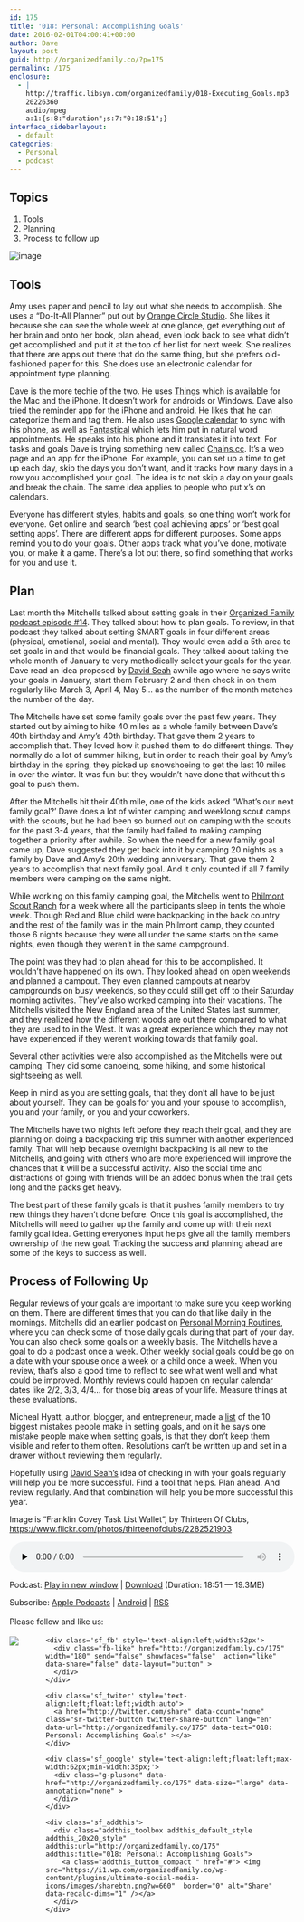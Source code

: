 ```yaml
---
id: 175
title: '018: Personal: Accomplishing Goals'
date: 2016-02-01T04:00:41+00:00
author: Dave
layout: post
guid: http://organizedfamily.co/?p=175
permalink: /175
enclosure:
  - |
    http://traffic.libsyn.com/organizedfamily/018-Executing_Goals.mp3
    20226360
    audio/mpeg
    a:1:{s:8:"duration";s:7:"0:18:51";}
interface_sidebarlayout:
  - default
categories:
  - Personal
  - podcast
---
```

## Topics

  1. Tools
  2. Planning
  3. Process to follow up

<img src="https://i2.wp.com/organizedfamily.co/wp-content/uploads/2016/01/task_lists.jpg?w=660" alt="image" data-recalc-dims="1" /> 

## Tools

Amy uses paper and pencil to lay out what she needs to accomplish. She uses a &#8220;Do-It-All Planner&#8221; put out by [Orange Circle Studio](http://www.orangecirclestudio.com/planners/do-it-all/). She likes it because she can see the whole week at one glance, get everything out of her brain and onto her book, plan ahead, even look back to see what didn&#8217;t get accomplished and put it at the top of her list for next week. She realizes that there are apps out there that do the same thing, but she prefers old-fashioned paper for this. She does use an electronic calendar for appointment type planning.

Dave is the more techie of the two. He uses [Things](https://culturedcode.com/things/) which is available for the Mac and the iPhone. It doesn&#8217;t work for androids or Windows. Dave also tried the reminder app for the iPhone and android. He likes that he can categorize them and tag them. He also uses [Google calendar](https://chrome.google.com/webstore/detail/google-calendar-by-google/gmbgaklkmjakoegficnlkhebmhkjfich?hl=en) to sync with his phone, as well as [Fantastical](https://flexibits.com/) which lets him put in natural word appointments. He speaks into his phone and it translates it into text. For tasks and goals Dave is trying something new called [Chains.cc](https://chains.cc/). It&#8217;s a web page and an app for the iPhone. For example, you can set up a time to get up each day, skip the days you don&#8217;t want, and it tracks how many days in a row you accomplished your goal. The idea is to not skip a day on your goals and break the chain. The same idea applies to people who put x&#8217;s on calendars.

Everyone has different styles, habits and goals, so one thing won&#8217;t work for everyone. Get online and search &#8216;best goal achieving apps&#8217; or &#8216;best goal setting apps&#8217;. There are different apps for different purposes. Some apps remind you to do your goals. Other apps track what you&#8217;ve done, motivate you, or make it a game. There&#8217;s a lot out there, so find something that works for you and use it.

## Plan

Last month the Mitchells talked about setting goals in their [Organized Family podcast episode #14](http://organizedfamily.co/). They talked about how to plan goals. To review, in that podcast they talked about setting SMART goals in four different areas (physical, emotional, social and mental). They would even add a 5th area to set goals in and that would be financial goals. They talked about taking the whole month of January to very methodically select your goals for the year. Dave read an idea proposed by [David Seah](http://davidseah.com/2007/02/groundhog-day-resolutions/) awhile ago where he says write your goals in January, start them February 2 and then check in on them regularly like March 3, April 4, May 5&#8230; as the number of the month matches the number of the day.

The Mitchells have set some family goals over the past few years. They started out by aiming to hike 40 miles as a whole family between Dave&#8217;s 40th birthday and Amy&#8217;s 40th birthday. That gave them 2 years to accomplish that. They loved how it pushed them to do different things. They normally do a lot of summer hiking, but in order to reach their goal by Amy&#8217;s birthday in the spring, they picked up snowshoeing to get the last 10 miles in over the winter. It was fun but they wouldn&#8217;t have done that without this goal to push them.

After the Mitchells hit their 40th mile, one of the kids asked &#8220;What&#8217;s our next family goal?&#8217; Dave does a lot of winter camping and weeklong scout camps with the scouts, but he had been so burned out on camping with the scouts for the past 3-4 years, that the family had failed to making camping together a priority after awhile. So when the need for a new family goal came up, Dave suggested they get back into it by camping 20 nights as a family by Dave and Amy&#8217;s 20th wedding anniversary. That gave them 2 years to accomplish that next family goal. And it only counted if all 7 family members were camping on the same night.

While working on this family camping goal, the Mitchells went to [Philmont Scout Ranch](http://www.scouting.org/Philmont.aspx) for a week where all the participants sleep in tents the whole week. Though Red and Blue child were backpacking in the back country and the rest of the family was in the main Philmont camp, they counted those 6 nights because they were all under the same starts on the same nights, even though they weren&#8217;t in the same campground.

The point was they had to plan ahead for this to be accomplished. It wouldn&#8217;t have happened on its own. They looked ahead on open weekends and planned a campout. They even planned campouts at nearby campgrounds on busy weekends, so they could still get off to their Saturday morning activites. They&#8217;ve also worked camping into their vacations. The Mitchells visited the New England area of the United States last summer, and they realized how the different woods are out there compared to what they are used to in the West. It was a great experience which they may not have experienced if they weren&#8217;t working towards that family goal.

Several other activities were also accomplished as the Mitchells were out camping. They did some canoeing, some hiking, and some historical sightseeing as well.

Keep in mind as you are setting goals, that they don&#8217;t all have to be just about yourself. They can be goals for you and your spouse to accomplish, you and your family, or you and your coworkers.

The Mitchells have two nights left before they reach their goal, and they are planning on doing a backpacking trip this summer with another experienced family. That will help because overnight backpacking is all new to the Mitchells, and going with others who are more experienced will improve the chances that it will be a successful activity. Also the social time and distractions of going with friends will be an added bonus when the trail gets long and the packs get heavy.

The best part of these family goals is that it pushes family members to try new things they haven&#8217;t done before. Once this goal is accomplished, the Mitchells will need to gather up the family and come up with their next family goal idea. Getting everyone&#8217;s input helps give all the family members ownership of the new goal. Tracking the success and planning ahead are some of the keys to success as well.

## Process of Following Up

Regular reviews of your goals are important to make sure you keep working on them. There are different times that you can do that like daily in the mornings. Mitchells did an earlier podcast on [Personal Morning Routines](http://organizedfamily.co/), where you can check some of those daily goals during that part of your day. You can also check some goals on a weekly basis. The Mitchells have a goal to do a podcast once a week. Other weekly social goals could be go on a date with your spouse once a week or a child once a week. When you review, that&#8217;s also a good time to reflect to see what went well and what could be improved. Monthly reviews could happen on regular calendar dates like 2/2, 3/3, 4/4&#8230; for those big areas of your life. Measure things at these evaluations.

Micheal Hyatt, author, blogger, and entrepreneur, made a [list](https://michaelhyatt.com/10-biggest-goalsetting-mistakes.html) of the 10 biggest mistakes people make in setting goals, and on it he says one mistake people make when setting goals, is that they don&#8217;t keep them visible and refer to them often. Resolutions can&#8217;t be written up and set in a drawer without reviewing them regularly.

Hopefully using [David Seah&#8217;s](http://davidseah.com/2007/02/groundhog-day-resolutions/) idea of checking in with your goals regularly will help you be more successful. Find a tool that helps. Plan ahead. And review regularly. And that combination will help you be more successful this year.

Image is &#8220;Franklin Covey Task List Wallet&#8221;, by Thirteen Of Clubs, https://www.flickr.com/photos/thirteenofclubs/2282521903

<div class="powerpress_player" id="powerpress_player_5340">
  <audio class="wp-audio-shortcode" id="audio-175-20" preload="none" style="width: 100%;" controls="controls"><source type="audio/mpeg" src="http://traffic.libsyn.com/organizedfamily/018-Executing_Goals.mp3?_=20" /><a href="http://traffic.libsyn.com/organizedfamily/018-Executing_Goals.mp3">http://traffic.libsyn.com/organizedfamily/018-Executing_Goals.mp3</a></audio>
</div>

<p class="powerpress_links powerpress_links_mp3">
  Podcast: <a href="http://traffic.libsyn.com/organizedfamily/018-Executing_Goals.mp3" class="powerpress_link_pinw" target="_blank" title="Play in new window" onclick="return powerpress_pinw('http://organizedfamily.co/?powerpress_pinw=175-podcast');" rel="nofollow">Play in new window</a> | <a href="http://traffic.libsyn.com/organizedfamily/018-Executing_Goals.mp3" class="powerpress_link_d" title="Download" rel="nofollow" download="018-Executing_Goals.mp3">Download</a> (Duration: 18:51 &#8212; 19.3MB)
</p>

<p class="powerpress_links powerpress_subscribe_links">
  Subscribe: <a href="https://itunes.apple.com/us/podcast/organized-family/id1047979605?mt=2&ls=1#episodeGuid=http%3A%2F%2Forganizedfamily.co%2F%3Fp%3D175" class="powerpress_link_subscribe powerpress_link_subscribe_itunes" title="Subscribe on Apple Podcasts" rel="nofollow">Apple Podcasts</a> | <a href="http://subscribeonandroid.com/organizedfamily.co/feed/podcast" class="powerpress_link_subscribe powerpress_link_subscribe_android" title="Subscribe on Android" rel="nofollow">Android</a> | <a href="http://organizedfamily.co/feed/podcast" class="powerpress_link_subscribe powerpress_link_subscribe_rss" title="Subscribe via RSS" rel="nofollow">RSS</a>
</p>

<div class='sfsi_Sicons' style='width: 100%; display: inline-block; vertical-align: middle; text-align:left'>
  <div style='margin:0px 8px 0px 0px; line-height: 24px'>
    <span>Please follow and like us:</span>
  </div>
  
  <div class='sfsi_socialwpr'>
    <div class='sf_subscrbe' style='text-align:left;float:left;width:64px'>
      <a href="http://www.specificfeeds.com/widget/emailsubscribe/MTc5ODgx/OA==/" target="_blank"><img src="https://i2.wp.com/organizedfamily.co/wp-content/plugins/ultimate-social-media-icons/images/follow_subscribe.png?w=660" data-recalc-dims="1" /></a>
    </div>
    
    <div class='sf_fb' style='text-align:left;width:52px'>
      <div class="fb-like" href="http://organizedfamily.co/175" width="180" send="false" showfaces="false"  action="like" data-share="false" data-layout="button" >
      </div>
    </div>
    
    <div class='sf_twiter' style='text-align:left;float:left;width:auto'>
      <a href="http://twitter.com/share" data-count="none" class="sr-twitter-button twitter-share-button" lang="en" data-url="http://organizedfamily.co/175" data-text="018: Personal: Accomplishing Goals" ></a>
    </div>
    
    <div class='sf_google' style='text-align:left;float:left;max-width:62px;min-width:35px;'>
      <div class="g-plusone" data-href="http://organizedfamily.co/175" data-size="large" data-annotation="none" >
      </div>
    </div>
    
    <div class='sf_addthis'>
      <div class="addthis_toolbox addthis_default_style addthis_20x20_style" addthis:url="http://organizedfamily.co/175" addthis:title="018: Personal: Accomplishing Goals">
        <a class="addthis_button_compact " href="#"> <img src="https://i1.wp.com/organizedfamily.co/wp-content/plugins/ultimate-social-media-icons/images/sharebtn.png?w=660"  border="0" alt="Share" data-recalc-dims="1" /></a>
      </div>
    </div>
  </div>
</div>